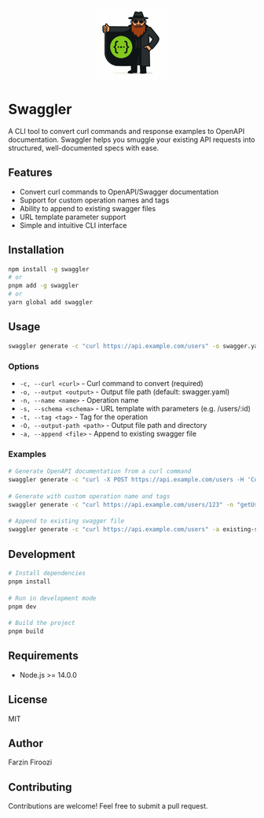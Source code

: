 <p align="center">
  <img src="./swaggler.png" alt="Logo" width="150"/>
</p>

# Swaggler

A CLI tool to convert curl commands and response examples to OpenAPI documentation. Swaggler helps you smuggle your existing API requests into structured, well-documented specs with ease.

## Features

- Convert curl commands to OpenAPI/Swagger documentation
- Support for custom operation names and tags
- Ability to append to existing swagger files
- URL template parameter support
- Simple and intuitive CLI interface

## Installation

```bash
npm install -g swaggler
# or
pnpm add -g swaggler
# or
yarn global add swaggler
```

## Usage

```bash
swaggler generate -c "curl https://api.example.com/users" -o swagger.yaml
```

### Options

- `-c, --curl <curl>` - Curl command to convert (required)
- `-o, --output <output>` - Output file path (default: swagger.yaml)
- `-n, --name <name>` - Operation name
- `-s, --schema <schema>` - URL template with parameters (e.g. /users/:id)
- `-t, --tag <tag>` - Tag for the operation
- `-O, --output-path <path>` - Output file path and directory
- `-a, --append <file>` - Append to existing swagger file

### Examples

```bash
# Generate OpenAPI documentation from a curl command
swaggler generate -c "curl -X POST https://api.example.com/users -H 'Content-Type: application/json' -d '{\"name\": \"John Doe\"}'" -o users-api.yaml

# Generate with custom operation name and tags
swaggler generate -c "curl https://api.example.com/users/123" -n "getUser" -t "users" -o users-api.yaml

# Append to existing swagger file
swaggler generate -c "curl https://api.example.com/users" -a existing-swagger.yaml
```

## Development

```bash
# Install dependencies
pnpm install

# Run in development mode
pnpm dev

# Build the project
pnpm build
```

## Requirements

- Node.js >= 14.0.0

## License

MIT

## Author

Farzin Firoozi

## Contributing

Contributions are welcome! Feel free to submit a pull request.
